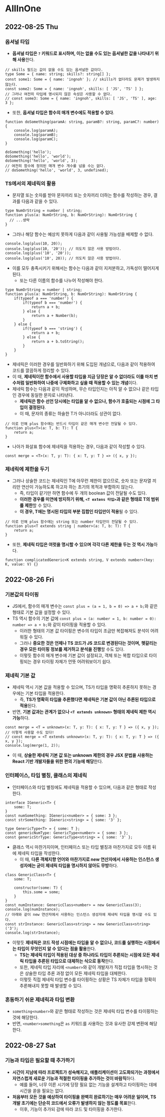 # AllInOne
## 2022-08-25 Thu
### 옵셔널 타입
* **옵셔널 타입은 `?` 키워드로 표시하며, 이는 없을 수도 있는 옵셔널한 값을 나타내기 위해 사용**한다.
```
// skills 필드는 값이 없을 수도 있는 옵셔널한 값이다.
type Some = { name: string; skills?: string[] };
const some1: Some = { name: 'ingnoh' }; // skills가 없더라도 문제가 발생하지 않는다.
const some2: Some = { name: 'ingnoh', skills: [ 'JS', 'TS' ] };
// 그러나 여전히 타입에 명시되지 않은 속성은 사용할 수 없다.
// const some3: Some = { name: 'ingnoh', skills: [ 'JS', 'TS' ], age: 3 }; 
```
* 또한, **옵셔널 타입은 함수의 매개 변수에도 적용할 수 있다**.
```
function doSomething(paramA: string, paramB?: string, paramC?: number) {
    console.log(paramA);
    console.log(paramB);
    console.log(paramC);
}

doSomething('hello');
doSomething('hello', 'world');
doSomething('hello', 'world', 3);
// 여전히 함수에 정의된 매개 변수 개수를 넘을 수는 없다.
// doSomething('hello', 'world', 3, undefined);
```

### TS에서의 제네릭의 활용
* 문자열 또는 숫자를 받아 문자끼리 또는 숫자끼리 더하는 함수를 작성하는 경우, 결과를 다음과 같을 수 있다.
```
type NumOrString = number | string;
function plus(a: NumOrString, b: NumOrString): NumOrString {
  // ...생략
}
```
* 그러나 해당 함수는 예상치 못하게 다음과 같이 사용될 가능성을 배제할 수 없다.
```
console.log(plus(10, 20));
console.log(plus(10, '20')); // 의도치 않은 사용 방법이다.
console.log(plus('10', '20'));
console.log(plus('10', 20)); // 의도치 않은 사용 방법이다.
```
* 이를 모두 충족시키기 위해서는 함수는 다음과 같이 지저분하고, 가독성이 떨어지게 된다.
  * 또는 다른 이름의 함수를 나누어 작성해야 한다.
```
type NumOrString = number | string;
function plus(a: NumOrString, b: NumOrString): NumOrString {
    if(typeof a === 'number') {
        if(typeof b === 'number') {
            return a + b;
        } else {
            return a + Number(b);
        }
    } else {
        if(typeof b === 'string') {
            return a + b;
        } else {
            return a + b.toString();
        }
    }
}
```
* 제네릭은 이러한 경우를 일반화하기 위해 도입된 개념으로, 다음과 같이 적용하여 코드를 깔끔하게 정리할 수 있다.
* 이 때, **제네릭이란 함수에서 사용할 타입을 지금 당장은 알 수 없더라도 이를 마치 변수처럼 일반화하여 나중에 구체화하고 싶을 때 적용할 수 있는 개념**이다.
* 제네릭 함수는 다음과 같이 작성하며, 무슨 타입인지는 아직 알 수 없으나 같은 타입인 경우에 동일한 문자로 나타낸다.
  * **제네릭은 함수 선언 당시에는 타입을 알 수 없으나, 함수가 호출되는 시점에 그 타입이 결정된다**.
  * 이 때, 문자의 종류는 하술한 T가 아니더라도 상관이 없다.
```
// 이로 인해 plus 함수에는 반드시 타입이 같은 매개 변수만 전달될 수 있다.
function plus<T>(a: T, b: T): T {
    return a;
}
```
* 나아가 화살표 함수에 제네릭을 적용하는 경우, 다음과 같이 작성할 수 있다.
```
const merge = <T>(x: T, y: T): { x: T, y: T } => ({ x, y });
```

### 제네릭에 제한을 두기
* 그러나 상술한 코드는 제네릭인 T에 아무런 제한이 없으므로, 숫자 또는 문자열 끼리만 연산이 가능하도록 하고자 하는 초기의 목적과 부합하지 않는다.
  * 즉, 타입이 같기만 하면 함수에 두 개의 boolean 값이 전달될 수도 있다.
  * **이러한 경우를 미연에 방지하기 위해, `<T extens 타입>`과 같은 형태로 T의 범위를 제한**할 수 있다.
  * **이 경우, T에는 명시된 타입의 부분 집합인 타입만이 적용**될 수 있다.
```
// 이로 인해 plus 함수에는 string 또는 number 타입만이 전달될 수 있다.
function plus<T extends string | number>(a: T, b: T): T {
    return a;
}
```
* 또한, **제네릭 타입은 여럿을 명시할 수 있으며 각각 다른 제한을 두는 것 역시 가능**하다.
```
function complicatedGeneric<K extends string, V extends number>(key: K, value: V) {}
```

## 2022-08-26 Fri
### 기본값의 타이핑
* JS에서, 함수의 매개 변수는 `const plus = (a = 1, b = 0) => a + b;`와 같은 형태로 기본 값을 설정할 수 있다.
* TS 역시 함수의 기본 값에 `const plus = (a: number = 1, b: number = 0): number => a + b;`와 같이 타이핑을 적용할 수 있다.
  * 이러한 형태의 기본 값 타이핑은 변수의 타입이 조금만 복잡해져도 분석이 어려워질 수 있다.
  * 그러나 **중요한 것은 언제나 TS 코드가 JS 코드로 변경된다는 것이며, 헷갈리는 경우 모든 타이핑 정보를 제거하고 분석을 진행**할 수도 있다.
  * 이렇듯 함수의 매개 변수에 기본 값이 설정되고, 객체 또는 복합 타입으로 타이핑되는 경우 타이핑 자체가 언뜻 어려워보이기 쉽다.

### 제네릭 기본 값
* 제네릭 역시 기본 값을 적용할 수 있으며, TS가 타입을 명확히 추론하지 못하는 경우에는 기본 타입을 적용한다.
  * 즉, **TS가 명확히 타입을 추론했다면 제네릭은 기본 값이 아닌 추론된 타입으로 적용**된다.
* 반면, **기본 값과는 관계가 없으나 `<T extends unknown>` 형태의 제네릭 제한 역시 가능**하다.
```
const merge = <T = unknown>(x: T, y: T): { x: T, y: T } => ({ x, y });
// 이렇게 사용할 수도 있다!
// const merge = <T extends unknown>(x: T, y: T): { x: T, y: T } => ({ x, y });
console.log(merge(1, 2));
```
* 이 때, **상술한 제네릭 기본 값 또는 unknown 제한의 경우 JSX 문법을 사용하는 React 기반 개발자들을 위한 편의 기능에 해당**한다.

### 인터페이스, 타입 별칭, 클래스의 제네릭
* 인터페이스와 타입 별칭에도 제네릭을 적용할 수 있으며, 다음과 같은 형태로 작성한다.
```
interface IGeneric<T> {
    some: T;
}
const numSomething: IGeneric<number> = { some: 3 };
const strSomething: IGeneric<string> = { some: '3' };

type GenericType<T> = { some: T };
const genericNumType: GenericType<number> = { some: 3 };
const genericStrType: GenericType<string> = { some: '3' };
```
* 클래스 역시 마찬가지이며, 인터페이스 또는 타입 별칭과 마찬가지로 모두 이름 뒤에 제네릭 타입을 작성한다.
  * 이 때, **다른 객체지향 언어와 마찬가지로 new 연산자에서 사용하는 인스턴스 생성자에는 굳이 제네릭 타입을 명시하지 않아도 무방**하다.
```
class GenericClass<T> {
    some: T;

    constructor(some: T) {
        this.some = some;
    }
}
const numInstance: GenericClass<number> = new GenericClass(3);
console.log(numInstance);
// 아래와 같이 new 연산자에서 사용하는 인스턴스 생성자에 제네릭 타입을 명시할 수도 있다.
const strInstance: GenericClass<string> = new GenericClass<string>('3');
console.log(strInstance);
```
* 이렇듯 **제네릭은 코드 작성 시점에는 타입을 알 수 없으나, 코드를 실행하는 시점에서는 타입이 무엇인지 알 수 있다는 점을 활용**한다.
  * **TS는 제네릭 타입이 적용된 대상 중 하나라도 타입이 추론되는 시점에 모든 제네릭 타입을 추론된 타입으로 대체하는 식으로 동작**한다.
  * 또한, 제네릭 타입 자리에 `<number>`와 같이 개발자가 직접 타입을 명시하는 것은 상술한 타입 추론 과정 없이 모든 제네릭 타입을 대체한다.
  * 이렇듯 직접 제네릭 타입 변수를 타이핑하는 상황은 TS 자체가 타입을 정확히 추론해내지 못할 때 발생할 수 있다.

### 혼동하기 쉬운 제네릭과 타입 변환
* `something<number>`와 같은 형태로 작성하는 것은 제네릭 타입 변수를 타이핑하는 것에 해당한다.
* 반면, `<number>something`은 `as` 키워드를 사용하는 것과 유사한 강제 변환에 해당한다.

## 2022-08-27 Sat
### 기능과 타입은 필요할 때 추가하기
* **시간이 지남에 따라 프로젝트가 성숙해지고, 애플리케이션이 고도화되가는 과정에서 자연스럽게 새로운 기능과 적절한 타이핑을 추가하는 것이 바람직**하다.
  * 예를 들어, 너무 이른 시기에 당장 필요 없는 기능을 설계하고 타이핑하는 데에 시간을 쏟을 필요는 없다.
* **처음부터 모든 것을 예상하여 타이핑을 완벽히 완료하기는 매우 어려운 일이며, TS 개발 초기에는 단순히 코드에서 오류가 발생하지 않는 정도를 목표**한다.
  * 이후, 기능이 추가되 감에 따라 코드 및 타이핑을 추가한다.